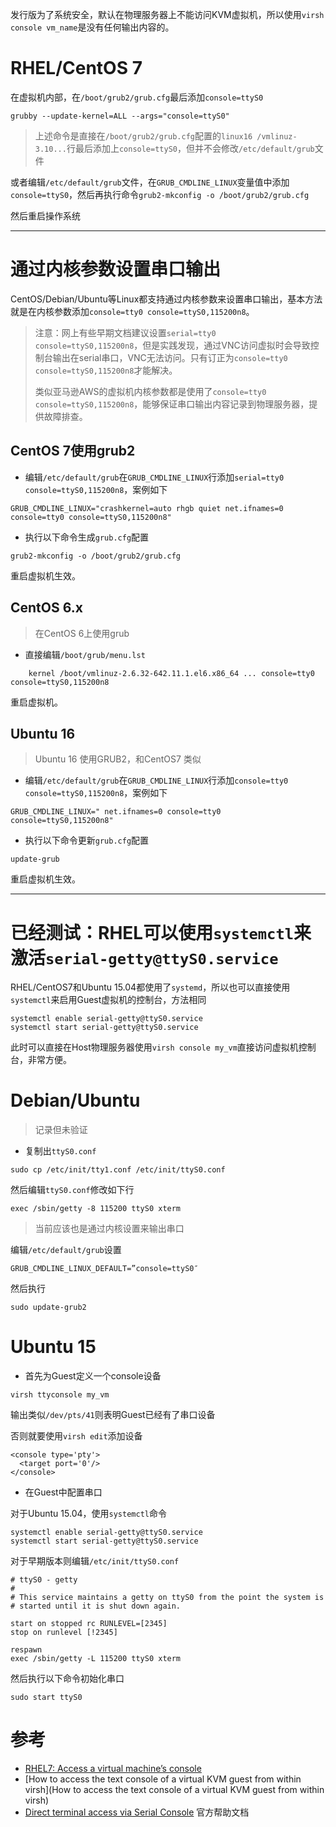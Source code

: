 发行版为了系统安全，默认在物理服务器上不能访问KVM虚拟机，所以使用`virsh console vm_name`是没有任何输出内容的。

# RHEL/CentOS 7

在虚拟机内部，在`/boot/grub2/grub.cfg`最后添加`console=ttyS0`

```
grubby --update-kernel=ALL --args="console=ttyS0"
```

> 上述命令是直接在`/boot/grub2/grub.cfg`配置的`linux16 /vmlinuz-3.10...`行最后添加上`console=ttyS0`，但并不会修改`/etc/default/grub`文件

或者编辑`/etc/default/grub`文件，在`GRUB_CMDLINE_LINUX`变量值中添加`console=ttyS0`，然后再执行命令`grub2-mkconfig -o /boot/grub2/grub.cfg`

然后重启操作系统

----

# 通过内核参数设置串口输出

CentOS/Debian/Ubuntu等Linux都支持通过内核参数来设置串口输出，基本方法就是在内核参数添加`console=tty0 console=ttyS0,115200n8`。

> 注意：网上有些早期文档建议设置`serial=tty0 console=ttyS0,115200n8`，但是实践发现，通过VNC访问虚拟时会导致控制台输出在serial串口，VNC无法访问。只有订正为`console=tty0 console=ttyS0,115200n8`才能解决。
>
> 类似亚马逊AWS的虚拟机内核参数都是使用了`console=tty0 console=ttyS0,115200n8`，能够保证串口输出内容记录到物理服务器，提供故障排查。

## CentOS 7使用grub2

* 编辑`/etc/default/grub`在`GRUB_CMDLINE_LINUX`行添加`serial=tty0 console=ttyS0,115200n8`，案例如下

```
GRUB_CMDLINE_LINUX="crashkernel=auto rhgb quiet net.ifnames=0 console=tty0 console=ttyS0,115200n8"
```

* 执行以下命令生成`grub.cfg`配置

```
grub2-mkconfig -o /boot/grub2/grub.cfg
```

重启虚拟机生效。

## CentOS 6.x

> 在CentOS 6上使用grub

* 直接编辑`/boot/grub/menu.lst`

```
    kernel /boot/vmlinuz-2.6.32-642.11.1.el6.x86_64 ... console=tty0 console=ttyS0,115200n8
```

重启虚拟机。

## Ubuntu 16

> Ubuntu 16 使用GRUB2，和CentOS7 类似

* 编辑`/etc/default/grub`在`GRUB_CMDLINE_LINUX`行添加`console=tty0 console=ttyS0,115200n8`，案例如下

```
GRUB_CMDLINE_LINUX=" net.ifnames=0 console=tty0 console=ttyS0,115200n8"
```

* 执行以下命令更新`grub.cfg`配置

```
update-grub
```

重启虚拟机生效。

----

# 已经测试：RHEL可以使用`systemctl`来激活`serial-getty@ttyS0.service`

RHEL/CentOS7和Ubuntu 15.04都使用了`systemd`，所以也可以直接使用`systemctl`来启用Guest虚拟机的控制台，方法相同

```
systemctl enable serial-getty@ttyS0.service
systemctl start serial-getty@ttyS0.service
```

此时可以直接在Host物理服务器使用`virsh console my_vm`直接访问虚拟机控制台，非常方便。

# Debian/Ubuntu

> 记录但未验证

* 复制出`ttyS0.conf`

```
sudo cp /etc/init/tty1.conf /etc/init/ttyS0.conf
```

然后编辑`ttyS0.conf`修改如下行

```
exec /sbin/getty -8 115200 ttyS0 xterm
```

> 当前应该也是通过内核设置来输出串口

编辑`/etc/default/grub`设置

```
GRUB_CMDLINE_LINUX_DEFAULT=”console=ttyS0″
```

然后执行

```
sudo update-grub2
```

# Ubuntu 15

* 首先为Guest定义一个console设备

```
virsh ttyconsole my_vm
```

输出类似`/dev/pts/41`则表明Guest已经有了串口设备

否则就要使用`virsh edit`添加设备

```
<console type='pty'>
  <target port='0'/>
</console>
```

* 在Guest中配置串口

对于Ubuntu 15.04，使用`systemctl`命令

```
systemctl enable serial-getty@ttyS0.service
systemctl start serial-getty@ttyS0.service
```

对于早期版本则编辑`/etc/init/ttyS0.conf`

```
# ttyS0 - getty
#
# This service maintains a getty on ttyS0 from the point the system is
# started until it is shut down again.

start on stopped rc RUNLEVEL=[2345]
stop on runlevel [!2345]

respawn
exec /sbin/getty -L 115200 ttyS0 xterm
```

然后执行以下命令初始化串口

```
sudo start ttyS0
```

# 参考

* [RHEL7: Access a virtual machine’s console](https://www.certdepot.net/rhel7-access-virtual-machines-console/)
* [How to access the text console of a virtual KVM guest from within virsh](How to access the text console of a virtual KVM guest from within virsh)
* [Direct terminal access via Serial Console](https://help.ubuntu.com/community/KVM/Access) 官方帮助文档